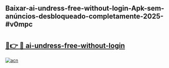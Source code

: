 ## Baixar-ai-undress-free-without-login-Apk-sem-anúncios-desbloqueado-completamente-2025-#v0mpc

# <h2><a href="https://ainizakaria.my?title=ai-undress-free-without-login&ref=22M">🔗👉 🔴 ai-undress-free-without-login</a></h2>

[![acn](https://github.com/user-attachments/assets/0f9c940e-d8b0-45ae-aac7-cd30a18b3e1c)](https://ainizakaria.my?title=ai-undress-free-without-login&ref=22M)

